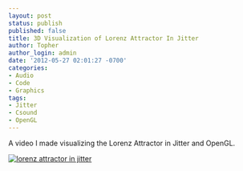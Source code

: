 ```yaml
---
layout: post
status: publish
published: false
title: 3D Visualization of Lorenz Attractor In Jitter
author: Topher
author_login: admin
date: '2012-05-27 02:01:27 -0700'
categories:
- Audio
- Code
- Graphics
tags:
- Jitter
- Csound
- OpenGL
---
```


A video I made visualizing the Lorenz Attractor in Jitter and OpenGL.



[![lorenz attractor in jitter](http://www.tophersaunders.com/wp/wp-content/uploads/2012/05/Screen-shot-2013-12-18-at-4.22.10-PM-300x172.png)](http://www.tophersaunders.com/wp/wp-content/uploads/2012/05/Screen-shot-2013-12-18-at-4.22.10-PM.png)

